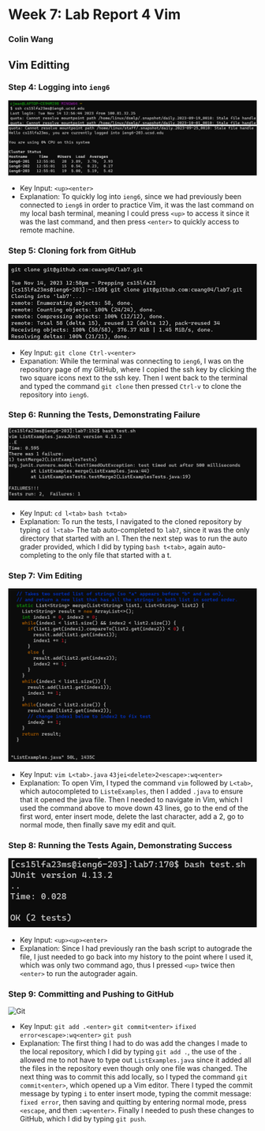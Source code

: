 # Week 7: Lab Report 4 Vim
### Colin Wang
## Vim Editting
### Step 4: Logging into `ieng6`
![Connecting to ieng6](Step4.1.png)
![Succesful response](Step4.2.png)
- Key Input: `<up><enter>`
- Explanation:
To quickly log into `ieng6`, since we had previously been connected to `ieng6` in order to practice Vim, it was the last command on my local bash terminal, meaning I could press `<up>` to access it since it was the last command, and then press `<enter>` to quickly access to remote machine.
### Step 5: Cloning fork from GitHub
![Cloning Repository](Step5.png)
- Key Input: `git clone Ctrl-v<enter>`
- Expanation:
While the terminal was connecting to `ieng6`, I was on the repository page of my GitHub, where I copied the ssh key by clicking the two square icons next to the ssh key. Then I went back to the terminal and typed the command `git clone` then pressed `Ctrl-v` to clone the repository into `ieng6`.
### Step 6: Running the Tests, Demonstrating Failure
![Failed Tests](Step6.png)
- Key Input: `cd l<tab>` `bash t<tab>`
- Explanation: 
To run the tests, I navigated to the cloned repository by typing `cd l<tab>` The tab auto-completed to `lab7`, since it was the only directory that started with an l. Then the next step was to run the auto grader provided, which I did by typing `bash t<tab>`, again auto-completing to the only file that started with a t.
### Step 7: Vim Editing
![Vim](Step7.png)
- Key Input: `vim L<tab>.java` `43jei<delete>2<escape>:wq<enter>`
- Explanation:
To open Vim, I typed the command `vim` followed by `L<tab>`, which autocompleted to `ListeExamples`, then I added `.java` to ensure that it opened the java file. Then I needed to navigate in Vim, which I used the command above to move down 43 lines, go to the end of the first word, enter insert mode, delete the last character, add a 2, go to normal mode, then finally save my edit and quit.
### Step 8: Running the Tests Again, Demonstrating Success
![Passed Tests](Step8.png)
- Key Input: `<up><up><enter>`
- Explanation:
Since I had previously ran the bash script to autograde the file, I just needed to go back into my history to the point where I used it, which was only two command ago, thus I pressed `<up>` twice then `<enter>` to run the autograder again.
### Step 9: Committing and Pushing to GitHub
![Git](Step9.png)
- Key Input: `git add .<enter>` `git commit<enter>` `ifixed error<escape>:wq<enter>` `git push`
- Explanation:
The first thing I had to do was add the changes I made to the local repository, which I did by typing `git add .`, the use of the `.` allowed me to not have to type out `ListExamples.java` since it added all the files in the repository even though only one file was changed. The next thing was to commit this add locally, so I typed the command `git commit<enter>`, which opened up a Vim editor. There I typed the commit message by typing `i` to enter insert mode, typing the commit message: `fixed error`, then saving and quitting by entering normal mode, press `<escape`, and then `:wq<enter>`. Finally I needed to push these changes to GitHub, which I did by typing `git push`.